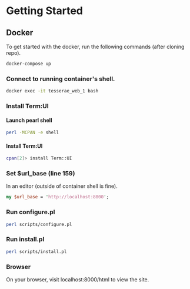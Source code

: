 # Getting Started

## Docker

To get started with the docker, run the following commands (after cloning repo).

```sh
docker-compose up
```

### Connect to running container's shell.

```sh
docker exec -it tesserae_web_1 bash
```

### Install Term:UI

#### Launch pearl shell

```sh
perl -MCPAN -e shell
```

#### Install Term:UI

```sh
cpan[2]> install Term::UI
```

### Set $url_base (line 159)

In an editor (outside of container shell is fine).

```pl
my $url_base = 'http://localhost:8000';
```

### Run configure.pl

```sh
perl scripts/configure.pl
```

### Run install.pl

```sh
perl scripts/install.pl
```

### Browser

On your browser, visit localhost:8000/html to view the site.